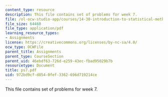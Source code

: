 ```yaml
---
content_type: resource
description: This file contains set of problems for week 7.
file: /ol-ocw-studio-app/courses/14-30-introduction-to-statistical-method-in-economics-spring-2006/972bd9cfd8540fef3362696d719214ce_ps7.pdf
file_size: 64460
file_type: application/pdf
learning_resource_types:
- Assignments
license: https://creativecommons.org/licenses/by-nc-sa/4.0/
ocw_type: OCWFile
parent_title: Assignments
parent_type: CourseSection
parent_uid: 46ebdf63-726d-e259-43ec-fbad95029b7b
resourcetype: Document
title: ps7.pdf
uid: 972bd9cf-d854-0fef-3362-696d719214ce
---
```

This file contains set of problems for week 7.